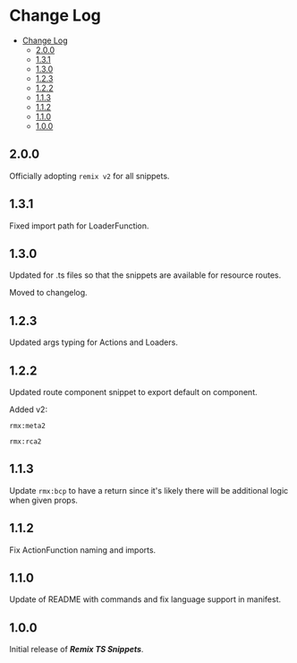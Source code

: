 # Change Log

- [Change Log](#change-log)
  - [2.0.0](#200)
  - [1.3.1](#131)
  - [1.3.0](#130)
  - [1.2.3](#123)
  - [1.2.2](#122)
  - [1.1.3](#113)
  - [1.1.2](#112)
  - [1.1.0](#110)
  - [1.0.0](#100)

## 2.0.0

Officially adopting `remix v2` for all snippets.

## 1.3.1

Fixed import path for LoaderFunction.

## 1.3.0

Updated for .ts files so that the snippets are available for resource routes.

Moved to changelog.

## 1.2.3

Updated args typing for Actions and Loaders.

## 1.2.2

Updated route component snippet to export default on component. 

Added v2:

`rmx:meta2`

`rmx:rca2`

## 1.1.3

Update `rmx:bcp` to have a return since it's likely there will be additional logic when given props.

## 1.1.2

Fix ActionFunction naming and imports.

## 1.1.0

Update of README with commands and fix language support in manifest.

## 1.0.0

Initial release of ***Remix TS Snippets***.